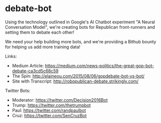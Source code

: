 # debate-bot
Using the technology outlined in Google's AI Chatbot experiment "A Neural Conversation Model", we're creating bots for Republican front-runners and setting them to debate each other!

We need your help building more bots, and we're providing a Bithub bounty for helping us add more training data!

Links:
 - Medium Article: https://medium.com/news-politics/the-great-gop-bot-debate-ca3cd5c68c59
 - The Spin: http://elaineou.com/2015/08/06/gopdebate-bot-vs-bot/
 - Site with Transcript: http://robopublican-debate.strikingly.com/

Twitter Bots: 
 - Moderator: https://twitter.com/Decision2016Bot
 - Trump: https://twitter.com/thetrumpbot
 - Paul: https://twitter.com/randpaulbot
 - Cruz: https://twitter.com/SenCruzBot


